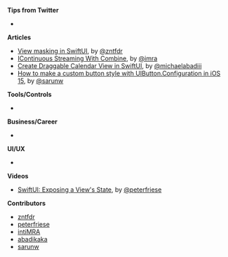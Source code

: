 **Tips from Twitter**

*

**Articles**

* [View masking in SwiftUI](https://www.fivestars.blog/articles/swiftui-masking/), by [@zntfdr](https://twitter.com/zntfdr)
* [IContinuous Streaming With Combine](https://www.linkedin.com/pulse/continuous-streaming-combine-inti-albuquerque/), by [@imra](https://twitter.com/imra17848920)
* [Create Draggable Calendar View in SwiftUI](https://michaelabadi.com/articles/create-calendar-view-swiftui/), by [@michaelabadiii](https://twitter.com/michaelabadiii)
* [How to make a custom button style with UIButton.Configuration in iOS 15](https://sarunw.com/posts/how-to-mark-custom-button-style-with-uibuttonconfiguration/), by [@sarunw](https://twitter.com/sarunw)

**Tools/Controls**

* 

**Business/Career**

* 

**UI/UX**

* 

**Videos**
* [SwiftUI: Exposing a View's State](https://youtu.be/eYrirXFLuZ8), by [@peterfriese](https://twitter.com/peterfriese)

**Contributors**

* [zntfdr](https://github.com/zntfdr)
* [peterfriese](https://github.com/peterfriese)
* [intiMRA](https://github.com/intiMRA)
* [abadikaka](https://github.com/abadikaka)
* [sarunw](https://github.com/sarunw)

